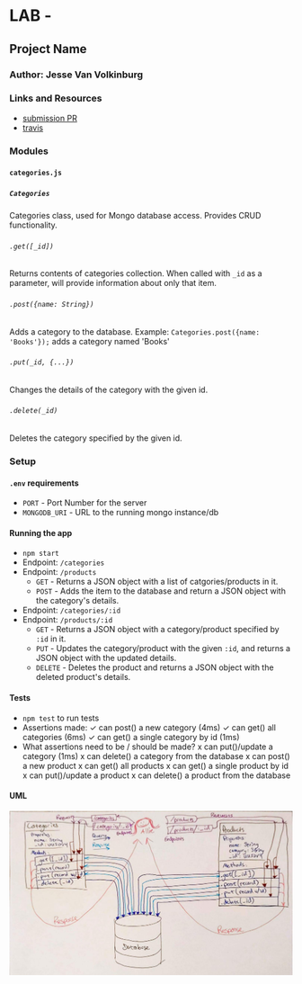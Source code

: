 # LAB - 

## Project Name

### Author: Jesse Van Volkinburg

### Links and Resources
* [submission PR](https://github.com/401-advanced-javascript-jv/08-data-modeling/pull/1)
* [travis](https://www.travis-ci.com/401-advanced-javascript-jv/08-data-modeling)

### Modules
#### `categories.js`
##### `Categories`
Categories class, used for Mongo database access. Provides CRUD functionality.

###### `.get([_id])`
Returns contents of categories collection.
When called with `_id` as a parameter, will provide information about only that item.

###### `.post({name: String})`
Adds a category to the database.
Example: `Categories.post({name: 'Books'});` adds a category named 'Books'

###### `.put(_id, {...})`
Changes the details of the category with the given id.

###### `.delete(_id)`
Deletes the category specified by the given id.

### Setup
#### `.env` requirements
* `PORT` - Port Number for the server
* `MONGODB_URI` - URL to the running mongo instance/db

#### Running the app
* `npm start`
* Endpoint: `/categories`
* Endpoint: `/products`
  * `GET` - Returns a JSON object with a list of catgories/products in it.
  * `POST` - Adds the item to the database and return a JSON object with the category's details.
* Endpoint: `/categories/:id`
* Endpoint: `/products/:id`
  * `GET` - Returns a JSON object with a category/product specified by `:id` in it.
  * `PUT` - Updates the category/product with the given `:id`, and returns a JSON object with the updated details.
  * `DELETE` - Deletes the product and returns a JSON object with the deleted product's details.
  
#### Tests
* `npm test` to run tests
* Assertions made:
  ✓ can post() a new category (4ms)
  ✓ can get() all categories (6ms)
  ✓ can get() a single category by id (1ms)
* What assertions need to be / should be made?
  x can put()/update a category (1ms)
  x can delete() a category from the database
  x can post() a new product
  x can get() all products
  x can get() a single product by id
  x can put()/update a product
  x can delete() a product from the database

#### UML
![UML](./assets/08UML.jpg)
